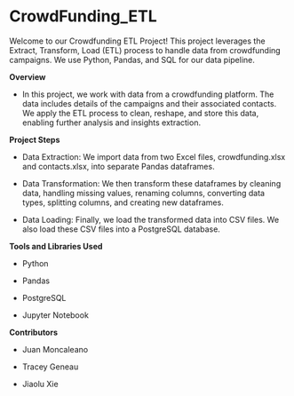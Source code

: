 # CrowdFunding_ETL

Welcome to our Crowdfunding ETL Project! This project leverages the Extract, Transform, Load (ETL) process to handle data from crowdfunding campaigns. We use Python, Pandas, and SQL for our data pipeline.

**Overview**

*  In this project, we work with data from a crowdfunding platform. The data includes details of the campaigns and their associated contacts. We apply the ETL process to clean, reshape, and store this data, enabling further analysis and insights extraction.

**Project Steps**

*  Data Extraction: We import data from two Excel files, crowdfunding.xlsx and contacts.xlsx, into separate Pandas dataframes.

*  Data Transformation: We then transform these dataframes by cleaning data, handling missing values, renaming columns, converting data types, splitting columns, and creating new dataframes.

*  Data Loading: Finally, we load the transformed data into CSV files. We also load these CSV files into a PostgreSQL database.

**Tools and Libraries Used**

*  Python

*  Pandas

*  PostgreSQL

*  Jupyter Notebook

**Contributors**

*  Juan Moncaleano

*  Tracey Geneau

*  Jiaolu Xie
